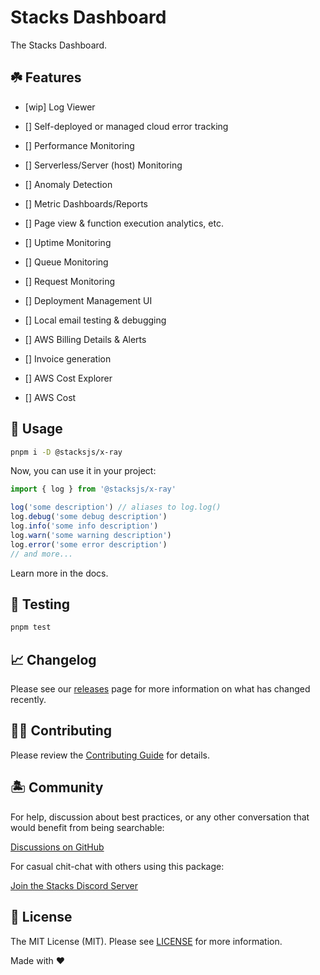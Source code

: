 # Stacks Dashboard

The Stacks Dashboard.

## ☘️ Features

- [wip] Log Viewer

- [] Self-deployed or managed cloud error tracking
- [] Performance Monitoring
- [] Serverless/Server (host) Monitoring
- [] Anomaly Detection
- [] Metric Dashboards/Reports
- [] Page view & function execution analytics, etc.
- [] Uptime Monitoring
- [] Queue Monitoring
- [] Request Monitoring
- [] Deployment Management UI
- [] Local email testing & debugging
- [] AWS Billing Details & Alerts
- [] Invoice generation
- [] AWS Cost Explorer
- [] AWS Cost

## 🤖 Usage

```bash
pnpm i -D @stacksjs/x-ray
```

Now, you can use it in your project:

```js
import { log } from '@stacksjs/x-ray'

log('some description') // aliases to log.log()
log.debug('some debug description')
log.info('some info description')
log.warn('some warning description')
log.error('some error description')
// and more...
```

Learn more in the docs.

## 🧪 Testing

```bash
pnpm test
```

## 📈 Changelog

Please see our [releases](https://github.com/stacksjs/stacks/releases) page for more information on what has changed recently.

## 💪🏼 Contributing

Please review the [Contributing Guide](https://github.com/stacksjs/contributing) for details.

## 🏝 Community

For help, discussion about best practices, or any other conversation that would benefit from being searchable:

[Discussions on GitHub](https://github.com/stacksjs/stacks/discussions)

For casual chit-chat with others using this package:

[Join the Stacks Discord Server](https://discord.ow3.org)

## 📄 License

The MIT License (MIT). Please see [LICENSE](https://github.com/stacksjs/stacks/tree/main/LICENSE.md) for more information.

Made with ❤️
